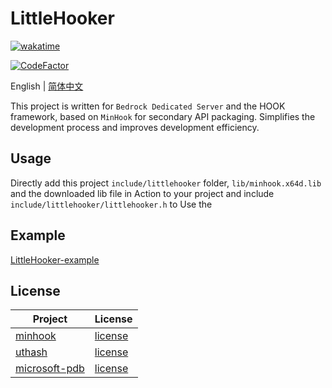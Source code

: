 # LittleHooker

[![wakatime](https://wakatime.com/badge/user/2838d0e1-1416-4f45-bc46-cbda8f4d9e75/project/70dbba0a-b019-486c-848a-d32bdf92f3bb.svg)](https://wakatime.com/badge/user/2838d0e1-1416-4f45-bc46-cbda8f4d9e75/project/70dbba0a-b019-486c-848a-d32bdf92f3bb)

[![CodeFactor](https://www.codefactor.io/repository/github/extcanary/littlehooker/badge)](https://www.codefactor.io/repository/github/extcanary/littlehooker)

English | [简体中文](README_ZH.md)

This project is written for ``Bedrock Dedicated Server`` and the HOOK framework, based on ``MinHook`` for secondary API packaging.
Simplifies the development process and improves development efficiency.

## Usage
Directly add this project ``include/littlehooker`` folder, ``lib/minhook.x64d.lib`` and the downloaded lib file in Action to your project and include ``include/littlehooker/littlehooker.h`` to Use the

## Example
[LittleHooker-example](https://github.com/ExtcanaRy/LittleHooker-example)

## License

| Project                                                      | License                                                                   |
| ------------------------------------------------------------ | ------------------------------------------------------------------------- |
| [minhook](https://github.com/TsudaKageyu/minhook)            | [license](https://github.com/TsudaKageyu/minhook/blob/master/LICENSE.txt) |
| [uthash](https://github.com/troydhanson/uthash)              | [license](https://github.com/troydhanson/uthash/blob/master/LICENSE)      |
| [microsoft-pdb](https://github.com/microsoft/microsoft-pdb/) | [license](https://github.com/microsoft/microsoft-pdb/blob/master/LICENSE) |

